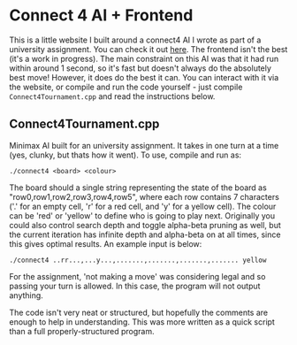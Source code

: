 # Connect 4 AI + Frontend

This is a little website I built around a connect4 AI I wrote as part of a university assignment. You can check it out [here](https://c4hamish.herokuapp.com/). The frontend isn't the best (it's a work in progress). The main constraint on this AI was that it had run within around 1 second, so it's fast but doesn't always do the absolutely best move! However, it does do the best it can. You can interact with it via the website, or compile and run the code yourself - just compile ```Connect4Tournament.cpp``` and read the instructions below.

## Connect4Tournament.cpp

Minimax AI built for an university assignment. It takes in one turn at a time (yes, clunky, but thats how it went). To use, compile and run as:

```
./connect4 <board> <colour>
```

The board should a single string representing the state of the board as "row0,row1,row2,row3,row4,row5", where each row contains 7 characters ('.' for an empty cell, 'r' for a red cell, and 'y' for a yellow cell). The colour can be 'red' or 'yellow' to define who is going to play next. Originally you could also control search depth and toggle alpha-beta pruning as well, but the current iteration has infinite depth and alpha-beta on at all times, since this gives optimal results. An example input is below:

```
./connect4 ..rr...,...y...,.......,.......,.......,....... yellow
```

For the assignment, 'not making a move' was considering legal and so passing your turn is allowed. In this case, the program will not output anything.

The code isn't very neat or structured, but hopefully the comments are enough to help in understanding. This was more written as a quick script than a full properly-structured program.
